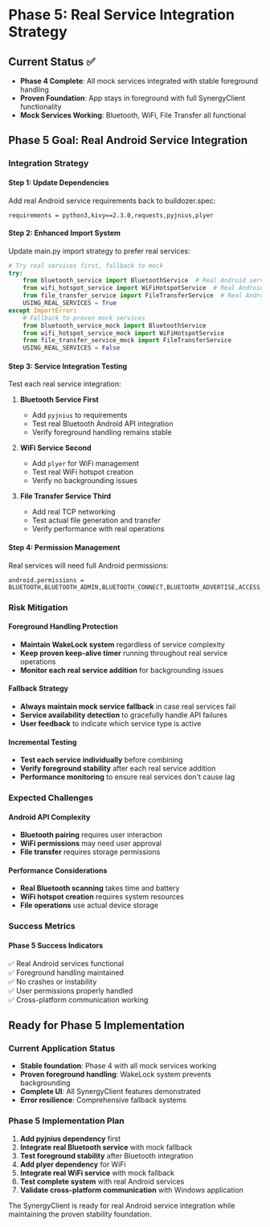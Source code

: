 # Phase 5: Real Service Integration Strategy

## Current Status ✅
- **Phase 4 Complete**: All mock services integrated with stable foreground handling
- **Proven Foundation**: App stays in foreground with full SynergyClient functionality
- **Mock Services Working**: Bluetooth, WiFi, File Transfer all functional

## Phase 5 Goal: Real Android Service Integration

### **Integration Strategy**

#### **Step 1: Update Dependencies**
Add real Android service requirements back to buildozer.spec:
```
requirements = python3,kivy==2.3.0,requests,pyjnius,plyer
```

#### **Step 2: Enhanced Import System**
Update main.py import strategy to prefer real services:
```python
# Try real services first, fallback to mock
try:
    from bluetooth_service import BluetoothService  # Real Android service
    from wifi_hotspot_service import WiFiHotspotService  # Real Android service
    from file_transfer_service import FileTransferService  # Real Android service
    USING_REAL_SERVICES = True
except ImportError:
    # Fallback to proven mock services
    from bluetooth_service_mock import BluetoothService
    from wifi_hotspot_service_mock import WiFiHotspotService
    from file_transfer_service_mock import FileTransferService
    USING_REAL_SERVICES = False
```

#### **Step 3: Service Integration Testing**
Test each real service integration:

1. **Bluetooth Service First**
   - Add `pyjnius` to requirements
   - Test real Bluetooth Android API integration
   - Verify foreground handling remains stable

2. **WiFi Service Second**
   - Add `plyer` for WiFi management
   - Test real WiFi hotspot creation
   - Verify no backgrounding issues

3. **File Transfer Service Third**
   - Add real TCP networking
   - Test actual file generation and transfer
   - Verify performance with real operations

#### **Step 4: Permission Management**
Real services will need full Android permissions:
```
android.permissions = BLUETOOTH,BLUETOOTH_ADMIN,BLUETOOTH_CONNECT,BLUETOOTH_ADVERTISE,ACCESS_FINE_LOCATION,ACCESS_COARSE_LOCATION,ACCESS_WIFI_STATE,CHANGE_WIFI_STATE,ACCESS_NETWORK_STATE,CHANGE_NETWORK_STATE,READ_EXTERNAL_STORAGE,INTERNET,CHANGE_WIFI_MULTICAST_STATE,ACCESS_BACKGROUND_LOCATION,NEARBY_WIFI_DEVICES,WAKE_LOCK
```

### **Risk Mitigation**

#### **Foreground Handling Protection**
- **Maintain WakeLock system** regardless of service complexity
- **Keep proven keep-alive timer** running throughout real service operations
- **Monitor each real service addition** for backgrounding issues

#### **Fallback Strategy**
- **Always maintain mock service fallback** in case real services fail
- **Service availability detection** to gracefully handle API failures
- **User feedback** to indicate which service type is active

#### **Incremental Testing**
- **Test each service individually** before combining
- **Verify foreground stability** after each real service addition
- **Performance monitoring** to ensure real services don't cause lag

### **Expected Challenges**

#### **Android API Complexity**
- **Bluetooth pairing** requires user interaction
- **WiFi permissions** may need user approval
- **File transfer** requires storage permissions

#### **Performance Considerations**
- **Real Bluetooth scanning** takes time and battery
- **WiFi hotspot creation** requires system resources
- **File operations** use actual device storage

### **Success Metrics**

#### **Phase 5 Success Indicators**
✅ Real Android services functional  
✅ Foreground handling maintained  
✅ No crashes or instability  
✅ User permissions properly handled  
✅ Cross-platform communication working  

## Ready for Phase 5 Implementation

### **Current Application Status**
- **Stable foundation**: Phase 4 with all mock services working
- **Proven foreground handling**: WakeLock system prevents backgrounding
- **Complete UI**: All SynergyClient features demonstrated
- **Error resilience**: Comprehensive fallback systems

### **Phase 5 Implementation Plan**
1. **Add pyjnius dependency** first
2. **Integrate real Bluetooth service** with mock fallback
3. **Test foreground stability** after Bluetooth integration
4. **Add plyer dependency** for WiFi
5. **Integrate real WiFi service** with mock fallback
6. **Test complete system** with real Android services
7. **Validate cross-platform communication** with Windows application

The SynergyClient is ready for real Android service integration while maintaining the proven stability foundation.
